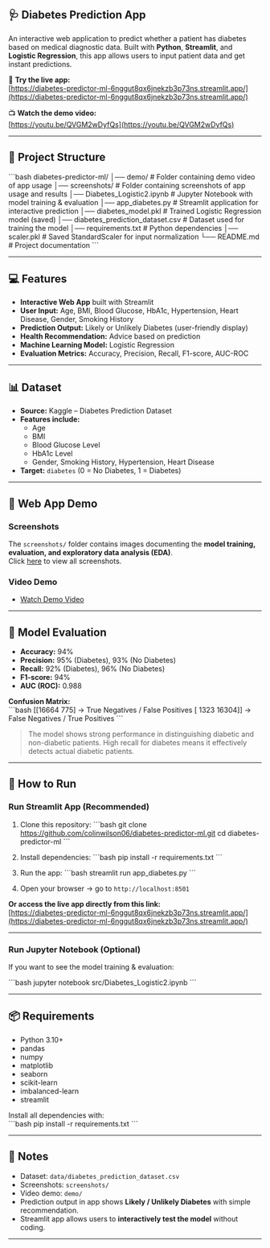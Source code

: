 ## 🩺 Diabetes Prediction App

An interactive web application to predict whether a patient has diabetes based on medical diagnostic data. Built with **Python**, **Streamlit**, and **Logistic Regression**, this app allows users to input patient data and get instant predictions.

🔗 **Try the live app:**  
[https://diabetes-predictor-ml-6nggut8qx6jnekzb3p73ns.streamlit.app/](https://diabetes-predictor-ml-6nggut8qx6jnekzb3p73ns.streamlit.app/)

📺 **Watch the demo video:**  
[https://youtu.be/QVGM2wDyfQs](https://youtu.be/QVGM2wDyfQs)

---

## 📂 Project Structure

\```bash
diabetes-predictor-ml/
│── demo/                       # Folder containing demo video of app usage
│── screenshots/                # Folder containing screenshots of app usage and results
│── Diabetes_Logistic2.ipynb    # Jupyter Notebook with model training & evaluation
│── app_diabetes.py             # Streamlit application for interactive prediction
│── diabetes_model.pkl          # Trained Logistic Regression model (saved)
│── diabetes_prediction_dataset.csv  # Dataset used for training the model
│── requirements.txt            # Python dependencies
│── scaler.pkl                  # Saved StandardScaler for input normalization
└── README.md                   # Project documentation
\```

---

## 💻 Features

- **Interactive Web App** built with Streamlit  
- **User Input:** Age, BMI, Blood Glucose, HbA1c, Hypertension, Heart Disease, Gender, Smoking History  
- **Prediction Output:** Likely or Unlikely Diabetes (user-friendly display)  
- **Health Recommendation:** Advice based on prediction  
- **Machine Learning Model:** Logistic Regression  
- **Evaluation Metrics:** Accuracy, Precision, Recall, F1-score, AUC-ROC  

---

## 📊 Dataset

- **Source:** Kaggle – Diabetes Prediction Dataset  
- **Features include:**  
  - Age  
  - BMI  
  - Blood Glucose Level  
  - HbA1c Level  
  - Gender, Smoking History, Hypertension, Heart Disease  
- **Target:** `diabetes` (0 = No Diabetes, 1 = Diabetes)  

---

## 🔎 Web App Demo

### **Screenshots**
The `screenshots/` folder contains images documenting the **model training, evaluation, and exploratory data analysis (EDA)**.  
Click [here](screenshots/) to view all screenshots.

### **Video Demo**
- [Watch Demo Video](https://youtu.be/QVGM2wDyfQs)


---

## 🤖 Model Evaluation

- **Accuracy:** 94%  
- **Precision:** 95% (Diabetes), 93% (No Diabetes)  
- **Recall:** 92% (Diabetes), 96% (No Diabetes)  
- **F1-score:** 94%  
- **AUC (ROC):** 0.988  

**Confusion Matrix:**  
\```bash
[[16664   775]   → True Negatives / False Positives
 [ 1323 16304]]   → False Negatives / True Positives
\```

> The model shows strong performance in distinguishing diabetic and non-diabetic patients. High recall for diabetes means it effectively detects actual diabetic patients.

---

## 🚀 How to Run

### **Run Streamlit App (Recommended)**
1. Clone this repository:
\```bash
git clone https://github.com/colinwilson06/diabetes-predictor-ml.git
cd diabetes-predictor-ml
\```

2. Install dependencies:
\```bash
pip install -r requirements.txt
\```

3. Run the app:
\```bash
streamlit run app_diabetes.py
\```

4. Open your browser → go to `http://localhost:8501`  


**Or access the live app directly from this link:**  
[https://diabetes-predictor-ml-6nggut8qx6jnekzb3p73ns.streamlit.app/](https://diabetes-predictor-ml-6nggut8qx6jnekzb3p73ns.streamlit.app/)

---

### **Run Jupyter Notebook (Optional)**
If you want to see the model training & evaluation:

\```bash
jupyter notebook src/Diabetes_Logistic2.ipynb
\```

---

## 📦 Requirements

- Python 3.10+  
- pandas  
- numpy  
- matplotlib  
- seaborn  
- scikit-learn  
- imbalanced-learn  
- streamlit  

Install all dependencies with:  
\```bash
pip install -r requirements.txt
\```

---

## 📌 Notes

- Dataset: `data/diabetes_prediction_dataset.csv`  
- Screenshots: `screenshots/`  
- Video demo: `demo/`  
- Prediction output in app shows **Likely / Unlikely Diabetes** with simple recommendation.  
- Streamlit app allows users to **interactively test the model** without coding.  

---

